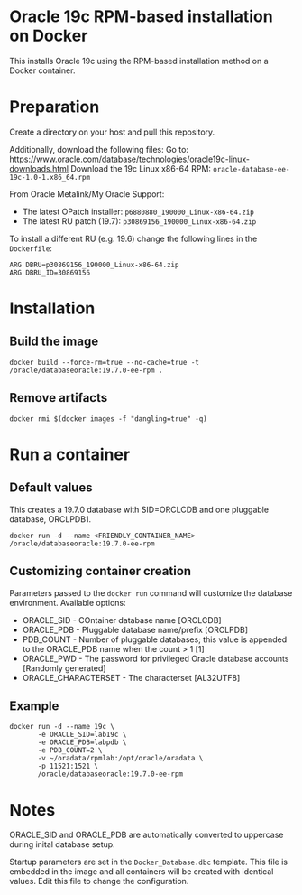 # Oracle 19c RPM-based installation on Docker
This installs Oracle 19c using the RPM-based installation method on a Docker container.
# Preparation
Create a directory on your host and pull this repository.

Additionally, download the following files:
Go to: https://www.oracle.com/database/technologies/oracle19c-linux-downloads.html
Download the 19c Linux x86-64 RPM: `oracle-database-ee-19c-1.0-1.x86_64.rpm`

From Oracle Metalink/My Oracle Support:
* The latest OPatch installer: `p6880880_190000_Linux-x86-64.zip`
* The latest RU patch (19.7): `p30869156_190000_Linux-x86-64.zip`

To install a different RU (e.g. 19.6) change the following lines in the `Dockerfile`:
```
ARG DBRU=p30869156_190000_Linux-x86-64.zip
ARG DBRU_ID=30869156
```

# Installation
## Build the image
```
docker build --force-rm=true --no-cache=true -t /oracle/databaseoracle:19.7.0-ee-rpm .
```
## Remove artifacts
```
docker rmi $(docker images -f "dangling=true" -q)
```
# Run a container
## Default values
This creates a 19.7.0 database with SID=ORCLCDB and one pluggable database, ORCLPDB1.
```
docker run -d --name <FRIENDLY_CONTAINER_NAME> /oracle/databaseoracle:19.7.0-ee-rpm
```
## Customizing container creation
Parameters passed to the `docker run` command will customize the database environment. Available options:
* ORACLE_SID - COntainer database name [ORCLCDB]
* ORACLE_PDB - Pluggable database name/prefix [ORCLPDB]
* PDB_COUNT - Number of pluggable databases; this value is appended to the ORACLE_PDB name when the count > 1 [1]
* ORACLE_PWD - The password for privileged Oracle database accounts [Randomly generated]
* ORACLE_CHARACTERSET - The characterset [AL32UTF8]

## Example
```
docker run -d --name 19c \
       -e ORACLE_SID=lab19c \
       -e ORACLE_PDB=labpdb \
       -e PDB_COUNT=2 \
       -v ~/oradata/rpmlab:/opt/oracle/oradata \
       -p 11521:1521 \
       /oracle/databaseoracle:19.7.0-ee-rpm
```
# Notes
ORACLE_SID and ORACLE_PDB are automatically converted to uppercase during inital database setup.

Startup parameters are set in the `Docker_Database.dbc` template. This file is embedded in the image and all containers will be created with identical values. Edit this file to change the configuration.
